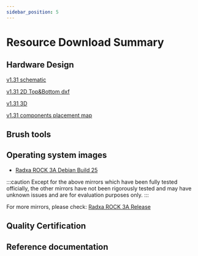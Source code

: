 ```yaml
---
sidebar_position: 5
---
```


# Resource Download Summary

## Hardware Design

[v1.31 schematic](https://dl.radxa.com/rock3/docs/hw/3a/radxa_rock_3a_v1310_schematic.pdf)

[v1.31 2D Top&Bottom dxf](https://dl.radxa.com/rock3/docs/hw/3a/radxa_rock_3a_v1310_2d_dxf.zip)

[v1.31 3D](https://dl.radxa.com/rock3/docs/hw/3a/radxa_rock_3a_v1310_3d.zip)

[v1.31 components placement map](https://dl.radxa.com/rock3/docs/hw/3a/radxa_rock_3a_v1310_components_placement_map.pdf)

## Brush tools

## Operating system images

- [Radxa ROCK 3A Debian Build 25](https://github.com/radxa-build/rock-3a/releases/download/b25/rock-3a_debian_bullseye_xfce_b25.img.xz)

:::caution
Except for the above mirrors which have been fully tested officially, the other mirrors have not been rigorously tested and may have unknown issues and are for evaluation purposes only.
:::

For more mirrors, please check: [Radxa ROCK 3A Release](https://github.com/radxa-build/rock-3a/releases/latest)

## Quality Certification

## Reference documentation
